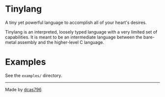# Tinylang

A tiny yet powerful language to accomplish all of your heart's desires. 

Tinylang is an interpreted, loosely typed language with a very limited set of capabilities. 
It is meant to be an intermediate language between the bare-metal assembly and the higher-level C language.

# Examples

See the ```examples/``` directory.

---

Made by [dcas796](https://dcas796.github.com/)
